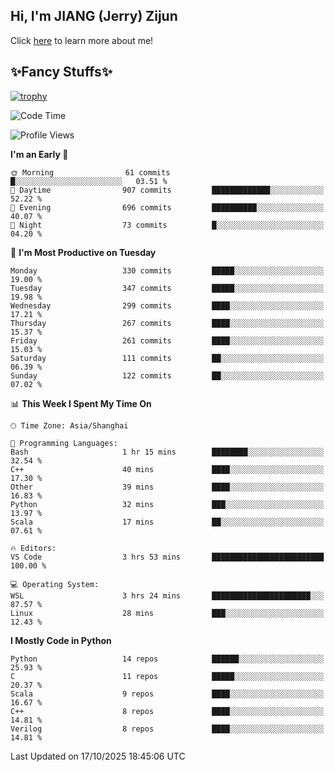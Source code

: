 ## Hi, I'm JIANG (Jerry) Zijun

Click [here](https://jzjerry.github.io/about/) to learn more about me!

## ✨Fancy Stuffs✨
[![trophy](https://github-profile-trophy.vercel.app/?username=jzjerry&theme=onedark)](https://github.com/ryo-ma/github-profile-trophy)
<!--START_SECTION:waka-->
![Code Time](http://img.shields.io/badge/Code%20Time-1%2C551%20hrs%2030%20mins-blue)

![Profile Views](http://img.shields.io/badge/Profile%20Views-0-blue)

**I'm an Early 🐤** 

```text
🌞 Morning                61 commits          █░░░░░░░░░░░░░░░░░░░░░░░░   03.51 % 
🌆 Daytime                907 commits         █████████████░░░░░░░░░░░░   52.22 % 
🌃 Evening                696 commits         ██████████░░░░░░░░░░░░░░░   40.07 % 
🌙 Night                  73 commits          █░░░░░░░░░░░░░░░░░░░░░░░░   04.20 % 
```
📅 **I'm Most Productive on Tuesday** 

```text
Monday                   330 commits         █████░░░░░░░░░░░░░░░░░░░░   19.00 % 
Tuesday                  347 commits         █████░░░░░░░░░░░░░░░░░░░░   19.98 % 
Wednesday                299 commits         ████░░░░░░░░░░░░░░░░░░░░░   17.21 % 
Thursday                 267 commits         ████░░░░░░░░░░░░░░░░░░░░░   15.37 % 
Friday                   261 commits         ████░░░░░░░░░░░░░░░░░░░░░   15.03 % 
Saturday                 111 commits         ██░░░░░░░░░░░░░░░░░░░░░░░   06.39 % 
Sunday                   122 commits         ██░░░░░░░░░░░░░░░░░░░░░░░   07.02 % 
```


📊 **This Week I Spent My Time On** 

```text
🕑︎ Time Zone: Asia/Shanghai

💬 Programming Languages: 
Bash                     1 hr 15 mins        ████████░░░░░░░░░░░░░░░░░   32.54 % 
C++                      40 mins             ████░░░░░░░░░░░░░░░░░░░░░   17.30 % 
Other                    39 mins             ████░░░░░░░░░░░░░░░░░░░░░   16.83 % 
Python                   32 mins             ███░░░░░░░░░░░░░░░░░░░░░░   13.97 % 
Scala                    17 mins             ██░░░░░░░░░░░░░░░░░░░░░░░   07.61 % 

🔥 Editors: 
VS Code                  3 hrs 53 mins       █████████████████████████   100.00 % 

💻 Operating System: 
WSL                      3 hrs 24 mins       ██████████████████████░░░   87.57 % 
Linux                    28 mins             ███░░░░░░░░░░░░░░░░░░░░░░   12.43 % 
```

**I Mostly Code in Python** 

```text
Python                   14 repos            ██████░░░░░░░░░░░░░░░░░░░   25.93 % 
C                        11 repos            █████░░░░░░░░░░░░░░░░░░░░   20.37 % 
Scala                    9 repos             ████░░░░░░░░░░░░░░░░░░░░░   16.67 % 
C++                      8 repos             ████░░░░░░░░░░░░░░░░░░░░░   14.81 % 
Verilog                  8 repos             ████░░░░░░░░░░░░░░░░░░░░░   14.81 % 
```




 Last Updated on 17/10/2025 18:45:06 UTC
<!--END_SECTION:waka-->
